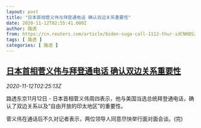 ```yaml
---
layout: post
title: "日本首相菅义伟与拜登通电话 确认双边关系重要性"
date: 2020-11-12T02:55:41.000Z
author: 路透
from: https://cn.reuters.com/article/biden-suga-call-1112-thur-idCNKBS27S09H
tags: [ 路透 ]
categories: [ 路透 ]
---
```

<!--1605149741000-->
[日本首相菅义伟与拜登通电话 确认双边关系重要性](https://cn.reuters.com/article/biden-suga-call-1112-thur-idCNKBS27S09H)
------

<div>
<div><i>2020-11-12T02:25:13Z</i></div><p>路透东京11月12日 - 日本首相菅义伟周四表示，他与美国当选总统拜登通电话，确认了双边关系以及“自由开放的印太地区”的重要性。</p><p>菅义伟在通话后不久对记者表示，两位领导人同意尽快举行面对面会谈。(完)</p>
</div>
